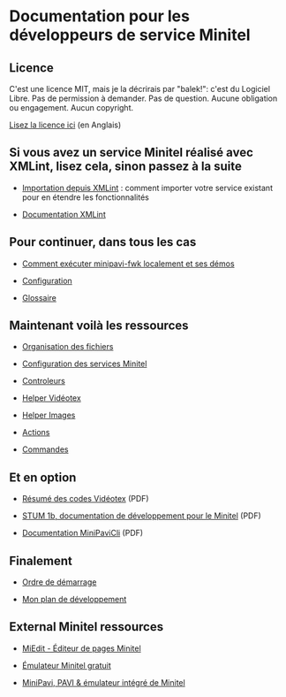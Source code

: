 # Documentation pour les développeurs de service Minitel


## Licence

C'est une licence MIT, mais je la décrirais par "balek!": c'est du Logiciel Libre.
Pas de permission à demander. Pas de question. Aucune obligation ou engagement. Aucun copyright.

[Lisez la licence ici](../../LICENSE) (en Anglais)


## Si vous avez un service Minitel réalisé avec XMLint, lisez cela, sinon passez à la suite

- [Importation depuis XMLint](./XMLint-transition.md) : comment importer votre service existant pour en étendre les fonctionnalités

- [Documentation XMLint](https://raw.githubusercontent.com/ludosevilla/minipaviCli/master/XMLint/XMLint-doc.pdf)


## Pour continuer, dans tous les cas

- [Comment exécuter minipavi-fwk localement et ses démos](./Local-execution.md)

- [Configuration](./Configurations.md)

- [Glossaire](./Glossary.md)


## Maintenant voilà les ressources 

- [Organisation des fichiers](./Service-files-organization.md)

- [Configuration des services Minitel](./Configurations.md)

- [Controleurs](./Controllers.md)

- [Helper Vidéotex](./Videotex-helper.md)

- [Helper Images](./Image-helper.md)

- [Actions](./Actions.md)

- [Commandes](./Cmds.md)


## Et en option

- [Résumé des codes Vidéotex](https://www.minipavi.fr/videotex-codes.pdf) (PDF)

- [STUM 1b, documentation de développement pour le Minitel](https://www.minipavi.fr/stum1b.pdf) (PDF)

- [Documentation MiniPaviCli](https://github.com/ludosevilla/minipaviCli/blob/main/MiniPaviCli-doc.pdf) (PDF)


## Finalement

- [Ordre de démarrage](./Bootstrap.md)

- [Mon plan de développement](./Schedule.md)


## External Minitel ressources

- [MiEdit - Éditeur de pages Minitel](https://minitel.cquest.org/)

- [Émulateur Minitel gratuit](https://www.minipavi.fr/emulminitel/indexws.php)

- [MiniPavi, PAVI & émulateur intégré de Minitel](https://www.minipavi.fr/)
